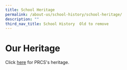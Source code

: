 ```yaml
---
title: School Heritage
permalink: /about-us/school-history/school-heritage/
description: ""
third_nav_title: School History  Old to remove
---
```

Our Heritage
============

  

Click [here](http://gg.gg/prcss-history) for PRCS's heritage.